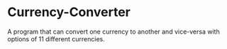 # Currency-Converter
A program that can convert one currency to another and vice-versa with options of 11 different currencies.
